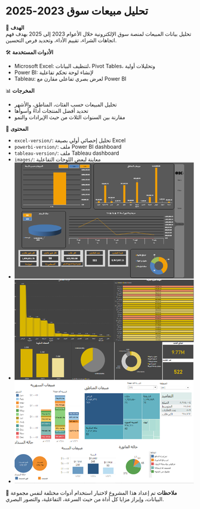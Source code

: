 # تحليل مبيعات سوق 2023-2025

🎯 **الهدف**  
تحليل بيانات المبيعات لمنصة سوق الإلكترونية خلال الأعوام 2023 إلى 2025 بهدف فهم اتجاهات الشراء، تقييم الأداء، وتحديد فرص التحسين.

🛠️ **الأدوات المستخدمة**
- Microsoft Excel: لتنظيف البيانات، Pivot Tables، وتحليلات أولية
- Power BI: لإنشاء لوحة تحكم تفاعلية
- Tableau: لعرض بصري تفاعلي مقارن مع Power BI

📊 **المخرجات**
- تحليل المبيعات حسب الفئات، المناطق، والأشهر
- تحديد أفضل المنتجات أداءً وأسوأها
- مقارنة بين السنوات الثلاث من حيث الإيرادات والنمو

📁 **المحتوى**
- `excel-version/`: تحليل إحصائي أولي بصيغة Excel
- `powerbi-version/`: ملف Power BI dashboard
- `tableau-version/`: ملف Tableau dashboard
- `images/`: معاينة لبعض اللوحات التفاعلية
- ![Dashboard-Excel](images/Dashboard-Excel.png)
- ![Dashboard-Power-bi](images/Dashboard-Power-bi.png)
- ![Dashboard-Tableau](images/Dashboard-Tableau.png)


📌 **ملاحظات**
تم إعداد هذا المشروع لاختبار استخدام أدوات مختلفة لنفس مجموعة البيانات، وإبراز مزايا كل أداة من حيث السرعة، التفاعلية، والتصور البصري.
